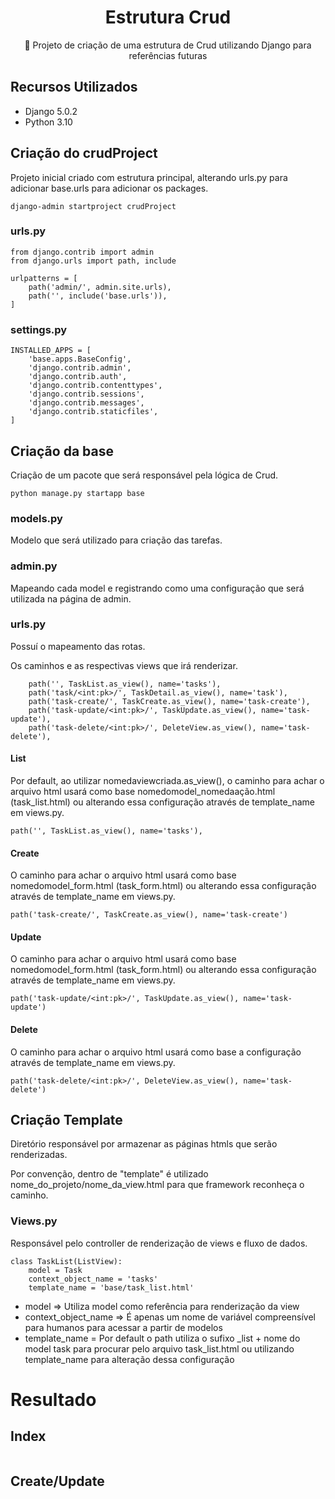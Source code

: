 <H1 align="center">Estrutura Crud</H1>
<p align="center">🚀 Projeto de criação de uma estrutura de Crud utilizando Django para referências futuras</p>

## Recursos Utilizados

* Django 5.0.2
* Python 3.10


## Criação do crudProject

Projeto inicial criado com estrutura principal, alterando urls.py para adicionar base.urls para adicionar os packages. 
 ```
django-admin startproject crudProject
 ```


### urls.py

```
from django.contrib import admin
from django.urls import path, include

urlpatterns = [
    path('admin/', admin.site.urls),
    path('', include('base.urls')),
]
```

### settings.py

```
INSTALLED_APPS = [
    'base.apps.BaseConfig',
    'django.contrib.admin',
    'django.contrib.auth',
    'django.contrib.contenttypes',
    'django.contrib.sessions',
    'django.contrib.messages',
    'django.contrib.staticfiles',
]
```



## Criação da base

Criação de um pacote que será responsável pela lógica de Crud.

 ```
python manage.py startapp base
 ```


### models.py
Modelo que será utilizado para criação das tarefas.

### admin.py
Mapeando cada model e registrando como uma configuração que será utilizada na página de admin.
 
### urls.py

Possuí o mapeamento das rotas.

Os caminhos e as respectivas views que irá renderizar.

```
    path('', TaskList.as_view(), name='tasks'),
    path('task/<int:pk>/', TaskDetail.as_view(), name='task'),
    path('task-create/', TaskCreate.as_view(), name='task-create'),
    path('task-update/<int:pk>/', TaskUpdate.as_view(), name='task-update'),
    path('task-delete/<int:pk>/', DeleteView.as_view(), name='task-delete'),
```

#### List

Por default, ao utilizar nomedaviewcriada.as_view(), o caminho para achar o arquivo html usará como base nomedomodel_nomedaação.html (task_list.html) ou alterando essa configuração através de template_name em views.py.
```
path('', TaskList.as_view(), name='tasks'),
```

#### Create

O caminho para achar o arquivo html usará como base nomedomodel_form.html (task_form.html) ou alterando essa configuração através de template_name em views.py.
```
path('task-create/', TaskCreate.as_view(), name='task-create')
```

#### Update

O caminho para achar o arquivo html usará como base nomedomodel_form.html (task_form.html) ou alterando essa configuração através de template_name em views.py.

```
path('task-update/<int:pk>/', TaskUpdate.as_view(), name='task-update')
```

#### Delete

O caminho para achar o arquivo html usará como base a configuração através de template_name em views.py.

```
path('task-delete/<int:pk>/', DeleteView.as_view(), name='task-delete')
```

## Criação Template

Diretório responsável por armazenar as páginas htmls que serão renderizadas.

Por convenção, dentro de "template" é utilizado nome_do_projeto/nome_da_view.html para que framework reconheça o caminho.
 

### Views.py
Responsável pelo controller de renderização de views e fluxo de dados.



```
class TaskList(ListView):
    model = Task
    context_object_name = 'tasks'
    template_name = 'base/task_list.html'
```

* model => Utiliza model como referência para renderização da view
* context_object_name => É apenas um nome de variável compreensível para humanos para acessar a partir de modelos
* template_name = Por default o path utiliza o sufixo _list + nome do model task para procurar pelo arquivo task_list.html ou utilizando template_name para alteração dessa configuração 

# Resultado

## Index
<img src="https://cdn.discordapp.com/attachments/1046824853015113789/1207778478141874258/image.png?ex=65e0e25c&is=65ce6d5c&hm=bbeae0f7fe59d4c212c8960fa038612dc3f8505ec6d12797a79a868434c3e0d4&" alt="">

## Create/Update
<img src="https://cdn.discordapp.com/attachments/1046824853015113789/1207778941067206716/image.png?ex=65e0e2ca&is=65ce6dca&hm=f9055c95161be8dd7838685eb8c7370278311ec311bee78de56407e66cdfd066&" alt="">

